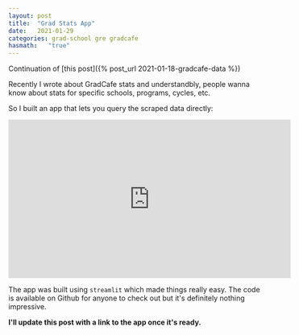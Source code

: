 ```yaml
---
layout: post
title:  "Grad Stats App"
date:   2021-01-29
categories: grad-school gre gradcafe
hasmath:   "true"
---
```


Continuation of [this post]({% post_url 2021-01-18-gradcafe-data %})

Recently I wrote about GradCafe stats and understandbly, people wanna know about stats for specific schools, programs, cycles, etc.

So I built an app that lets you query the scraped data directly:

<iframe width="560" height="315" src="https://www.youtube-nocookie.com/embed/5puIG1nuOxg" frameborder="0" allow="accelerometer; autoplay; clipboard-write; encrypted-media; gyroscope; picture-in-picture" allowfullscreen></iframe>

The app was built using `streamlit` which made things really easy. The code is available on Github for anyone to check out but it's definitely nothing impressive.

**I'll update this post with a link to the app once it's ready.**
